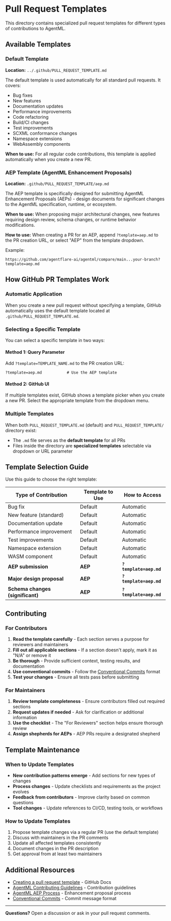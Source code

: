 # Pull Request Templates

This directory contains specialized pull request templates for different types of contributions to AgentML.

## Available Templates

### Default Template

**Location:** `../.github/PULL_REQUEST_TEMPLATE.md`

The default template is used automatically for all standard pull requests. It covers:
- Bug fixes
- New features
- Documentation updates
- Performance improvements
- Code refactoring
- Build/CI changes
- Test improvements
- SCXML conformance changes
- Namespace extensions
- WebAssembly components

**When to use:** For all regular code contributions, this template is applied automatically when you create a new PR.

### AEP Template (AgentML Enhancement Proposals)

**Location:** `.github/PULL_REQUEST_TEMPLATE/aep.md`

The AEP template is specifically designed for submitting AgentML Enhancement Proposals (AEPs) - design documents for significant changes to the AgentML specification, runtime, or ecosystem.

**When to use:** When proposing major architectural changes, new features requiring design review, schema changes, or runtime behavior modifications.

**How to use:** When creating a PR for an AEP, append `?template=aep.md` to the PR creation URL, or select "AEP" from the template dropdown.

Example:
```
https://github.com/agentflare-ai/agentml/compare/main...your-branch?template=aep.md
```

## How GitHub PR Templates Work

### Automatic Application

When you create a new pull request without specifying a template, GitHub automatically uses the default template located at `.github/PULL_REQUEST_TEMPLATE.md`.

### Selecting a Specific Template

You can select a specific template in two ways:

#### Method 1: Query Parameter
Add `?template=TEMPLATE_NAME.md` to the PR creation URL:

```
?template=aep.md           # Use the AEP template
```

#### Method 2: GitHub UI
If multiple templates exist, GitHub shows a template picker when you create a new PR. Select the appropriate template from the dropdown menu.

### Multiple Templates

When both `PULL_REQUEST_TEMPLATE.md` (default) and `PULL_REQUEST_TEMPLATE/` directory exist:
- The `.md` file serves as the **default template** for all PRs
- Files inside the directory are **specialized templates** selectable via dropdown or URL parameter

## Template Selection Guide

Use this guide to choose the right template:

| Type of Contribution | Template to Use | How to Access |
|---------------------|-----------------|---------------|
| Bug fix | Default | Automatic |
| New feature (standard) | Default | Automatic |
| Documentation update | Default | Automatic |
| Performance improvement | Default | Automatic |
| Test improvements | Default | Automatic |
| Namespace extension | Default | Automatic |
| WASM component | Default | Automatic |
| **AEP submission** | **AEP** | **`?template=aep.md`** |
| **Major design proposal** | **AEP** | **`?template=aep.md`** |
| **Schema changes (significant)** | **AEP** | **`?template=aep.md`** |

## Contributing

### For Contributors

1. **Read the template carefully** - Each section serves a purpose for reviewers and maintainers
2. **Fill out all applicable sections** - If a section doesn't apply, mark it as "N/A" or remove it
3. **Be thorough** - Provide sufficient context, testing results, and documentation
4. **Use conventional commits** - Follow the [Conventional Commits](https://www.conventionalcommits.org/) format
5. **Test your changes** - Ensure all tests pass before submitting

### For Maintainers

1. **Review template completeness** - Ensure contributors filled out required sections
2. **Request updates if needed** - Ask for clarification or additional information
3. **Use the checklist** - The "For Reviewers" section helps ensure thorough review
4. **Assign shepherds for AEPs** - AEP PRs require a designated shepherd

## Template Maintenance

### When to Update Templates

- **New contribution patterns emerge** - Add sections for new types of changes
- **Process changes** - Update checklists and requirements as the project evolves
- **Feedback from contributors** - Improve clarity based on common questions
- **Tool changes** - Update references to CI/CD, testing tools, or workflows

### How to Update Templates

1. Propose template changes via a regular PR (use the default template)
2. Discuss with maintainers in the PR comments
3. Update all affected templates consistently
4. Document changes in the PR description
5. Get approval from at least two maintainers

## Additional Resources

- [Creating a pull request template](https://docs.github.com/en/communities/using-templates-to-encourage-useful-issues-and-pull-requests/creating-a-pull-request-template-for-your-repository) - GitHub Docs
- [AgentML Contributing Guidelines](../../docs/contributing/guidelines.mdx) - Contribution guidelines
- [AgentML AEP Process](../../aeps/README.md) - Enhancement proposal process
- [Conventional Commits](https://www.conventionalcommits.org/) - Commit message format

---

**Questions?** Open a discussion or ask in your pull request comments.
